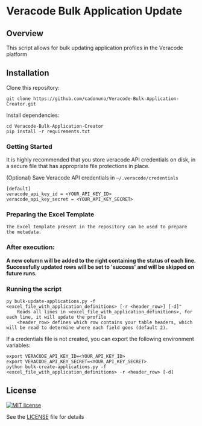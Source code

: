 # Veracode Bulk Application Update

## Overview

This script allows for bulk updating application profiles in the Veracode platform

## Installation

Clone this repository:

    git clone https://github.com/cadonuno/Veracode-Bulk-Application-Creator.git

Install dependencies:

    cd Veracode-Bulk-Application-Creator
    pip install -r requirements.txt

### Getting Started

It is highly recommended that you store veracode API credentials on disk, in a secure file that has 
appropriate file protections in place.

(Optional) Save Veracode API credentials in `~/.veracode/credentials`

    [default]
    veracode_api_key_id = <YOUR_API_KEY_ID>
    veracode_api_key_secret = <YOUR_API_KEY_SECRET>

### Preparing the Excel Template
    The Excel template present in the repository can be used to prepare the metadata.

### After execution:
**A new column will be added to the right containing the status of each line. Successfully updated rows will be set to 'success' and will be skipped on future runs.**
    
### Running the script
    py bulk-update-applications.py -f <excel_file_with_application_definitions> [-r <header_row>] [-d]"
        Reads all lines in <excel_file_with_application_definitions>, for each line, it will update the profile
        <header_row> defines which row contains your table headers, which will be read to determine where each field goes (default 2).

If a credentials file is not created, you can export the following environment variables:

    export VERACODE_API_KEY_ID=<YOUR_API_KEY_ID>
    export VERACODE_API_KEY_SECRET=<YOUR_API_KEY_SECRET>
    python bulk-create-applications.py -f <excel_file_with_application_definitions> -r <header_row> [-d]

## License

[![MIT license](https://img.shields.io/badge/License-MIT-blue.svg)](LICENSE)

See the [LICENSE](LICENSE) file for details
